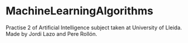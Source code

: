 # MachineLearningAlgorithms
Practise 2 of Artificial Intelligence subject taken at University of Lleida.
Made by Jordi Lazo and Pere Rollón.
